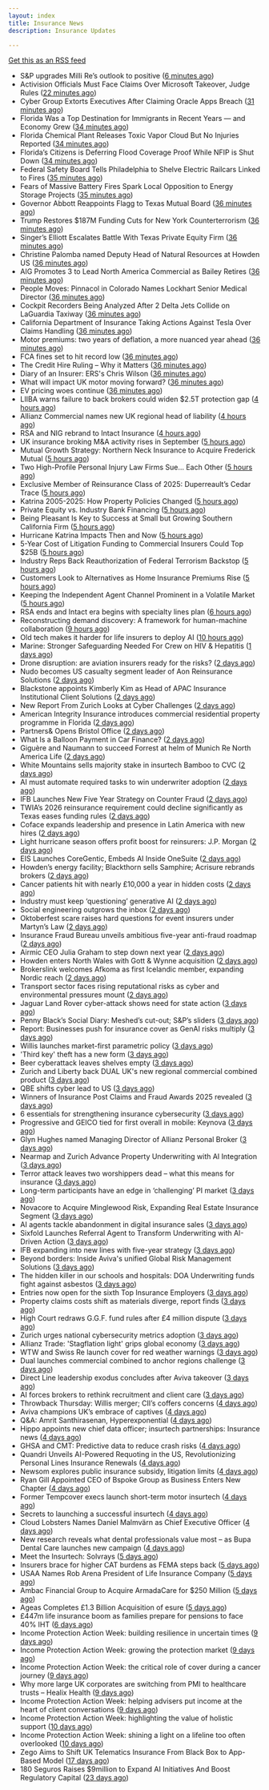 ```yaml
---
layout: index
title: Insurance News
description: Insurance Updates

---
```


[Get this as an RSS feed](/insurance.rss)

<!-- news_marker starts -->
- S&P upgrades Milli Re’s outlook to positive ([6 minutes ago](https://www.reinsurancene.ws/sp-upgrades-milli-res-outlook-to-positive/))
- Activision Officials Must Face Claims Over Microsoft Takeover, Judge Rules ([22 minutes ago](https://www.insurancejournal.com/news/national/2025/10/06/842555.htm))
- Cyber Group Extorts Executives After Claiming Oracle Apps Breach ([31 minutes ago](https://www.insurancejournal.com/news/national/2025/10/06/842584.htm))
- Florida Was a Top Destination for Immigrants in Recent Years — and Economy Grew ([34 minutes ago](https://www.insurancejournal.com/news/southeast/2025/10/06/842515.htm))
- Florida Chemical Plant Releases Toxic Vapor Cloud But No Injuries Reported ([34 minutes ago](https://www.insurancejournal.com/news/southeast/2025/10/06/842571.htm))
- Florida’s Citizens is Deferring Flood Coverage Proof While NFIP is Shut Down ([34 minutes ago](https://www.insurancejournal.com/news/southeast/2025/10/06/842576.htm))
- Federal Safety Board Tells Philadelphia to Shelve Electric Railcars Linked to Fires ([35 minutes ago](https://www.insurancejournal.com/news/east/2025/10/06/842392.htm))
- Fears of Massive Battery Fires Spark Local Opposition to Energy Storage Projects ([35 minutes ago](https://www.insurancejournal.com/news/national/2025/10/06/842596.htm))
- Governor Abbott Reappoints Flagg to Texas Mutual Board ([36 minutes ago](https://www.insurancejournal.com/news/southcentral/2025/10/06/842405.htm))
- Trump Restores $187M Funding Cuts for New York Counterterrorism ([36 minutes ago](https://www.insurancejournal.com/news/east/2025/10/06/842590.htm))
- Singer’s Elliott Escalates Battle With Texas Private Equity Firm ([36 minutes ago](https://www.insurancejournal.com/news/southcentral/2025/10/06/842408.htm))
- Christine Palomba named Deputy Head of Natural Resources at Howden US ([36 minutes ago](https://www.reinsurancene.ws/christine-palomba-named-deputy-head-of-natural-resources-at-howden-us/))
- AIG Promotes 3 to Lead North America Commercial as Bailey Retires ([36 minutes ago](https://www.insurancejournal.com/news/national/2025/10/06/842552.htm))
- People Moves: Pinnacol in Colorado Names Lockhart Senior Medical Director ([36 minutes ago](https://www.insurancejournal.com/news/west/2025/10/06/841312.htm))
- Cockpit Recorders Being Analyzed After 2 Delta Jets Collide on LaGuardia Taxiway ([36 minutes ago](https://www.insurancejournal.com/news/east/2025/10/06/842593.htm))
- California Department of Insurance Taking Actions Against Tesla Over Claims Handling ([36 minutes ago](https://www.insurancejournal.com/news/west/2025/10/06/842549.htm))
- Motor premiums: two years of deflation, a more nuanced year ahead ([36 minutes ago](https://www.postonline.co.uk/personal/7959031/motor-premiums-two-years-of-deflation-a-more-nuanced-year-ahead))
- FCA fines set to hit record low ([36 minutes ago](https://www.postonline.co.uk/regulation/7958086/fca-fines-set-to-hit-record-low))
- The Credit Hire Ruling – Why it Matters ([36 minutes ago](https://www.postonline.co.uk/regulation/7958318/the-credit-hire-ruling-%E2%80%93-why-it-matters))
- Diary of an Insurer: ERS's Chris Wilson ([36 minutes ago](https://www.postonline.co.uk/personal/7958859/diary-of-an-insurer-erss-chris-wilson))
- What will impact UK motor moving forward? ([36 minutes ago](https://www.postonline.co.uk/personal/7959030/what-will-impact-uk-motor-moving-forward))
- EV pricing woes continue ([36 minutes ago](https://www.postonline.co.uk/regulation/7958938/ev-pricing-woes-continue))
- LIIBA warns failure to back brokers could widen $2.5T protection gap ([4 hours ago](https://www.insurancebusinessmag.com/uk/news/breaking-news/liiba-warns-failure-to-back-brokers-could-widen-2-5t-protection-gap-551957.aspx))
- Allianz Commercial names new UK regional head of liability ([4 hours ago](https://www.insurancebusinessmag.com/uk/news/breaking-news/allianz-commercial-names-new-uk-regional-head-of-liability-551955.aspx))
- RSA and NIG rebrand to Intact Insurance ([4 hours ago](https://www.insurancebusinessmag.com/uk/news/breaking-news/rsa-and-nig-rebrand-to-intact-insurance-551954.aspx))
- UK insurance broking M&A activity rises in September ([5 hours ago](https://www.insurancebusinessmag.com/uk/news/mergers-acquisitions/uk-insurance-broking-manda-activity-rises-in-september-551953.aspx))
- Mutual Growth Strategy: Northern Neck Insurance to Acquire Frederick Mutual ([5 hours ago](https://www.insurancejournal.com/magazines/mag-features/2025/10/06/842449.htm))
- Two High-Profile Personal Injury Law Firms Sue… Each Other ([5 hours ago](https://www.insurancejournal.com/magazines/mag-features/2025/10/06/842448.htm))
- Exclusive Member of Reinsurance Class of 2025: Duperreault’s Cedar Trace ([5 hours ago](https://www.insurancejournal.com/magazines/mag-features/2025/10/06/842446.htm))
- Katrina 2005-2025: How Property Policies Changed ([5 hours ago](https://www.insurancejournal.com/magazines/mag-features/2025/10/06/842444.htm))
- Private Equity vs. Industry Bank Financing ([5 hours ago](https://www.insurancejournal.com/magazines/mag-features/2025/10/06/842443.htm))
- Being Pleasant Is Key to Success at Small but Growing Southern California Firm ([5 hours ago](https://www.insurancejournal.com/magazines/mag-features/2025/10/06/842442.htm))
- Hurricane Katrina Impacts Then and Now ([5 hours ago](https://www.insurancejournal.com/magazines/mag-features/2025/10/06/842441.htm))
- 5-Year Cost of Litigation Funding to Commercial Insurers Could Top $25B ([5 hours ago](https://www.insurancejournal.com/magazines/mag-features/2025/10/06/842440.htm))
- Industry Reps Back Reauthorization of Federal Terrorism Backstop ([5 hours ago](https://www.insurancejournal.com/magazines/mag-features/2025/10/06/842439.htm))
- Customers Look to Alternatives as Home Insurance Premiums Rise ([5 hours ago](https://www.insurancejournal.com/magazines/mag-features/2025/10/06/842438.htm))
- Keeping the Independent Agent Channel Prominent in a Volatile Market ([5 hours ago](https://www.insurancejournal.com/magazines/mag-features/2025/10/06/842437.htm))
- RSA ends and Intact era begins with specialty lines plan ([6 hours ago](https://www.postonline.co.uk/commercial/7959168/rsa-ends-and-intact-era-begins-with-specialty-lines-plan))
- Reconstructing demand discovery: A framework for human-machine collaboration ([9 hours ago](https://www.dig-in.com/opinion/reconstructing-demand-discovery))
- Old tech makes it harder for life insurers to deploy AI ([10 hours ago](https://www.dig-in.com/news/old-tech-makes-it-harder-for-life-insurers-to-deploy-ai))
- Marine: Stronger Safeguarding Needed For Crew on HIV & Hepatitis ([1 days ago](https://insurance-edge.net/2025/10/04/marine-stronger-safeguarding-needed-for-crew-on-hiv-hepatitis/))
- Drone disruption: are aviation insurers ready for the risks? ([2 days ago](https://www.insurancebusinessmag.com/uk/news/breaking-news/drone-disruption-are-aviation-insurers-ready-for-the-risks-551921.aspx))
- Nudo becomes US casualty segment leader of Aon Reinsurance Solutions ([2 days ago](https://www.reinsurancene.ws/nudo-becomes-us-casualty-segment-leader-of-aon-reinsurance-solutions/))
- Blackstone appoints Kimberly Kim as Head of APAC Insurance Institutional Client Solutions ([2 days ago](https://www.reinsurancene.ws/blackstone-appoints-kimberly-kim-as-head-of-apac-insurance-institutional-client-solutions/))
- New Report From Zurich Looks at Cyber Challenges ([2 days ago](https://insurance-edge.net/2025/10/03/new-report-from-zurich-looks-at-cyber-challenges/))
- American Integrity Insurance introduces commercial residential property programme in Florida ([2 days ago](https://www.reinsurancene.ws/american-integrity-insurance-introduces-commercial-residential-property-programme-in-florida/))
- Partners& Opens Bristol Office ([2 days ago](https://insurance-edge.net/2025/10/03/partners-opens-bristol-office/))
- What Is a Balloon Payment in Car Finance? ([2 days ago](https://insurance-edge.net/2025/10/03/what-is-a-balloon-payment-in-car-finance/))
- Giguère and Naumann to succeed Forrest at helm of Munich Re North America Life ([2 days ago](https://www.reinsurancene.ws/giguere-and-naumann-to-succeed-forrest-at-helm-of-munich-re-north-america-life/))
- White Mountains sells majority stake in insurtech Bamboo to CVC ([2 days ago](https://www.reinsurancene.ws/white-mountains-sells-majority-stake-in-insurtech-bamboo-to-cvc/))
- AI must automate required tasks to win underwriter adoption ([2 days ago](https://www.postonline.co.uk/technology/7959172/ai-must-automate-required-tasks-to-win-underwriter-adoption))
- IFB Launches New Five Year Strategy on Counter Fraud ([2 days ago](https://insurance-edge.net/2025/10/03/ifb-launches-new-five-year-strategy-on-counter-fraud/))
- TWIA’s 2026 reinsurance requirement could decline significantly as Texas eases funding rules ([2 days ago](https://www.reinsurancene.ws/twias-2026-reinsurance-requirement-could-decline-significantly-as-texas-eases-funding-rules/))
- Coface expands leadership and presence in Latin America with new hires ([2 days ago](https://www.reinsurancene.ws/coface-expands-leadership-and-presence-in-latin-america-with-new-hires/))
- Light hurricane season offers profit boost for reinsurers: J.P. Morgan ([2 days ago](https://www.reinsurancene.ws/light-hurricane-season-offers-profit-boost-for-reinsurers-j-p-morgan/))
- EIS Launches CoreGentic, Embeds AI Inside OneSuite ([2 days ago](https://insurance-edge.net/2025/10/03/eis-launches-coregentic-embeds-ai-inside-onesuite/))
- Howden’s energy facility; Blackthorn sells Samphire; Acrisure rebrands brokers ([2 days ago](https://www.postonline.co.uk/news/7959167/howden%E2%80%99s-energy-facility-blackthorn-sells-samphire-acrisure-rebrands-brokers))
- Cancer patients hit with nearly £10,000 a year in hidden costs ([2 days ago](https://ifamagazine.com/cancer-patients-hit-with-nearly-10000-a-year-in-hidden-costs/))
- Industry must keep ‘questioning’ generative AI ([2 days ago](https://www.postonline.co.uk/news/7959165/industry-must-keep-%E2%80%98questioning%E2%80%99-generative-ai))
- Social engineering outgrows the inbox ([2 days ago](https://www.insurancebusinessmag.com/uk/news/cyber/social-engineering-outgrows-the-inbox-551287.aspx))
- Oktoberfest scare raises hard questions for event insurers under Martyn’s Law ([2 days ago](https://www.insurancebusinessmag.com/uk/news/breaking-news/oktoberfest-scare-raises-hard-questions-for-event-insurers-under-martyns-law-551876.aspx))
- Insurance Fraud Bureau unveils ambitious five-year anti-fraud roadmap ([2 days ago](https://www.insurancebusinessmag.com/uk/news/breaking-news/insurance-fraud-bureau-unveils-ambitious-fiveyear-antifraud-roadmap-551868.aspx))
- Airmic CEO Julia Graham to step down next year ([2 days ago](https://www.postonline.co.uk/risk-management/7959169/airmic-ceo-julia-graham-to-step-down-next-year))
- Howden enters North Wales with Gott & Wynne acquisition ([2 days ago](https://www.insurancebusinessmag.com/uk/news/mergers-acquisitions/howden-enters-north-wales-with-gott-and-wynne-acquisition-551866.aspx))
- Brokerslink welcomes Afkoma as first Icelandic member, expanding Nordic reach ([2 days ago](https://www.insurancebusinessmag.com/uk/news/breaking-news/brokerslink-welcomes-afkoma-as-first-icelandic-member-expanding-nordic-reach-551859.aspx))
- Transport sector faces rising reputational risks as cyber and environmental pressures mount ([2 days ago](https://www.insurancebusinessmag.com/uk/news/breaking-news/transport-sector-faces-rising-reputational-risks-as-cyber-and-environmental-pressures-mount-551842.aspx))
- Jaguar Land Rover cyber-attack shows need for state action ([3 days ago](https://www.postonline.co.uk/commercial/7959136/jaguar-land-rover-cyber-attack-shows-need-for-state-action))
- Penny Black’s Social Diary: Meshed’s cut-out; S&P’s sliders ([3 days ago](https://www.postonline.co.uk/people/7958967/penny-black%E2%80%99s-social-diary-meshed%E2%80%99s-cut-out-sp%E2%80%99s-sliders))
- Report: Businesses push for insurance cover as GenAI risks multiply ([3 days ago](https://www.insurancebusinessmag.com/uk/news/technology/report-businesses-push-for-insurance-cover-as-genai-risks-multiply-551820.aspx))
- Willis launches market-first parametric policy ([3 days ago](https://www.insurancebusinessmag.com/uk/news/catastrophe/willis-launches-marketfirst-parametric-policy-551819.aspx))
- 'Third key' theft has a new form ([3 days ago](https://www.insurancebusinessmag.com/uk/news/auto-motor/third-key-theft-has-a-new-form-551818.aspx))
- Beer cyberattack leaves shelves empty ([3 days ago](https://www.insurancebusinessmag.com/uk/news/cyber/beer-cyberattack-leaves-shelves-empty-551817.aspx))
- Zurich and Liberty back DUAL UK's new regional commercial combined product ([3 days ago](https://www.insurancebusinessmag.com/uk/news/breaking-news/zurich-and-liberty-back-dual-uks-new-regional-commercial-combined-product-551812.aspx))
- QBE shifts cyber lead to US ([3 days ago](https://www.insurancebusinessmag.com/uk/news/cyber/qbe-shifts-cyber-lead-to-us-551807.aspx))
- Winners of Insurance Post Claims and Fraud Awards 2025 revealed ([3 days ago](https://www.postonline.co.uk/claims/7959102/winners-of-insurance-post-claims-and-fraud-awards-2025-revealed))
- 6 essentials for strengthening insurance cybersecurity ([3 days ago](https://www.dig-in.com/opinion/6-essentials-for-strengthening-insurance-cybersecurity))
- Progressive and GEICO tied for first overall in mobile: Keynova ([3 days ago](https://www.dig-in.com/news/progressive-geico-tied-for-first-overall-in-mobile-keynova))
- Glyn Hughes named Managing Director of Allianz Personal Broker ([3 days ago](https://www.insurtechinsights.com/glyn-hughes-named-managing-director-of-allianz-personal-broker/))
- Nearmap and Zurich Advance Property Underwriting with AI Integration ([3 days ago](https://www.insurtechinsights.com/nearmap-and-zurich-advance-property-underwriting-with-ai-integration/))
- Terror attack leaves two worshippers dead – what this means for insurance ([3 days ago](https://www.insurancebusinessmag.com/uk/news/breaking-news/terror-attack-leaves-two-worshippers-dead--what-this-means-for-insurance-551771.aspx))
- Long-term participants have an edge in ‘challenging’ PI market ([3 days ago](https://www.postonline.co.uk/commercial/7959162/long-term-participants-have-an-edge-in-%E2%80%98challenging%E2%80%99-pi-market))
- Novacore to Acquire Minglewood Risk, Expanding Real Estate Insurance Segment ([3 days ago](https://www.insurtechinsights.com/novacore-to-acquire-minglewood-risk-expanding-real-estate-insurance-segment/))
- AI agents tackle abandonment in digital insurance sales ([3 days ago](https://www.postonline.co.uk/technology/7959134/ai-agents-tackle-abandonment-in-digital-insurance-sales))
- Sixfold Launches Referral Agent to Transform Underwriting with AI-Driven Action ([3 days ago](https://www.insurtechinsights.com/sixfold-launches-referral-agent-to-transform-underwriting-with-ai-driven-action/))
- IFB expanding into new lines with five-year strategy ([3 days ago](https://www.postonline.co.uk/news/7959109/ifb-to-delve-into-new-lines-with-new-five-year-strategy))
- Beyond borders: Inside Aviva's unified Global Risk Management Solutions ([3 days ago](https://www.insurancebusinessmag.com/uk/news/breaking-news/beyond-borders-inside-avivas-unified-global-risk-management-solutions-550526.aspx))
- The hidden killer in our schools and hospitals: DOA Underwriting funds fight against asbestos ([3 days ago](https://www.insurancebusinessmag.com/uk/news/non-profits/the-hidden-killer-in-our-schools-and-hospitals-doa-underwriting-funds-fight-against-asbestos-551730.aspx))
- Entries now open for the sixth Top Insurance Employers ([3 days ago](https://www.insurancebusinessmag.com/uk/news/breaking-news/entries-now-open-for-the-sixth-top-insurance-employers-551729.aspx))
- Property claims costs shift as materials diverge, report finds ([3 days ago](https://www.insurancebusinessmag.com/uk/news/property-insurance/property-claims-costs-shift-as-materials-diverge-report-finds-551728.aspx))
- High Court redraws G.G.F. fund rules after £4 million dispute ([3 days ago](https://www.insurancebusinessmag.com/uk/news/claims/high-court-redraws-g-g-f--fund-rules-after-4-million-dispute-551727.aspx))
- Zurich urges national cybersecurity metrics adoption ([3 days ago](https://www.insurancebusinessmag.com/uk/news/cyber/zurich-urges-national-cybersecurity-metrics-adoption-551721.aspx))
- Allianz Trade: 'Stagflation light' grips global economy ([3 days ago](https://www.insurancebusinessmag.com/uk/news/breaking-news/allianz-trade-stagflation-light-grips-global-economy-551716.aspx))
- WTW and Swiss Re launch cover for red weather warnings ([3 days ago](https://www.postonline.co.uk/commercial/7959161/wtw-and-swiss-re-launch-cover-for-red-weather-warnings))
- Dual launches commercial combined to anchor regions challenge ([3 days ago](https://www.postonline.co.uk/commercial/7959111/dual-launches-commercial-combined-to-anchor-regions-challenge))
- Direct Line leadership exodus concludes after Aviva takeover ([3 days ago](https://www.postonline.co.uk/news/7959157/direct-line-leadership-exodus-concludes-after-aviva-takeover))
- AI forces brokers to rethink recruitment and client care ([3 days ago](https://www.postonline.co.uk/broker/7959153/ai-forces-brokers-to-rethink-recruitment-and-client-care))
- Throwback Thursday: Willis merger; CII’s coffers concerns ([4 days ago](https://www.postonline.co.uk/people/7956770/throwback-thursday-willis-merger-cii%E2%80%99s-coffers-concerns))
- Aviva champions UK’s embrace of captives ([4 days ago](https://www.postonline.co.uk/commercial/7959147/aviva-champions-uk%E2%80%99s-embrace-of-captives))
- Q&A: Amrit Santhirasenan, Hyperexponential ([4 days ago](https://www.postonline.co.uk/technology/7958143/qa-amrit-santhirasenan-hyperexponential))
- Hippo appoints new chief data officer; insurtech partnerships: Insurance news ([4 days ago](https://www.dig-in.com/news/hippo-appoints-new-chief-data-officer-insurance-news))
- GHSA and CMT: Predictive data to reduce crash risks ([4 days ago](https://www.dig-in.com/news/ghsa-and-cmt-predictive-data-to-reduce-crash-risks))
- Quandri Unveils AI-Powered Requoting in the US, Revolutionizing Personal Lines Insurance Renewals ([4 days ago](https://www.insurtechinsights.com/quandri-unveils-ai-powered-requoting-in-the-us-revolutionizing-personal-lines-insurance-renewals/))
- Newsom explores public insurance subsidy, litigation limits ([4 days ago](https://www.dig-in.com/news/newsom-explores-public-insurance-subsidy-litigation-limits))
- Ryan Gill Appointed CEO of Bspoke Group as Business Enters New Chapter ([4 days ago](https://www.insurtechinsights.com/ryan-gill-appointed-ceo-of-bspoke-group-as-business-enters-new-chapter/))
- Former Tempcover execs launch short-term motor insurtech ([4 days ago](https://www.postonline.co.uk/personal/7959152/former-tempcover-execs-launch-short-term-motor-insurtech))
- Secrets to launching a successful insurtech ([4 days ago](https://www.dig-in.com/podcast/secrets-to-launching-a-successful-insurtech))
- Cloud Lobsters Names Daniel Malmvärn as Chief Executive Officer ([4 days ago](https://www.insurtechinsights.com/cloud-lobsters-names-daniel-malmvarn-as-chief-executive-officer/))
- New research reveals what dental professionals value most – as Bupa Dental Care launches new campaign ([4 days ago](https://ifamagazine.com/new-research-reveals-what-dental-professionals-value-most-as-bupa-dental-care-launches-new-campaign/))
- Meet the Insurtech: Solvrays ([5 days ago](https://www.dig-in.com/news/meet-the-insurtech-solvrays))
- Insurers brace for higher CAT burdens as FEMA steps back ([5 days ago](https://www.dig-in.com/opinion/insurers-brace-for-higher-cat-burdens-as-fema-steps-back))
- USAA Names Rob Arena President of Life Insurance Company ([5 days ago](https://www.insurtechinsights.com/usaa-names-rob-arena-president-of-life-insurance-company/))
- Ambac Financial Group to Acquire ArmadaCare for $250 Million ([5 days ago](https://www.insurtechinsights.com/ambac-financial-group-to-acquire-armadacare-for-250-million/))
- Ageas Completes £1.3 Billion Acquisition of esure ([5 days ago](https://www.insurtechinsights.com/ageas-completes-1-3-billion-acquisition-of-esure/))
- £447m life insurance boom as families prepare for pensions to face 40% IHT ([6 days ago](https://ifamagazine.com/447m-life-insurance-boom-as-families-prepare-for-pensions-to-face-40-iht/))
- Income Protection Action Week: building resilience in uncertain times ([9 days ago](https://ifamagazine.com/income-protection-action-week-building-resilience-in-uncertain-times/))
- Income Protection Action Week: growing the protection market ([9 days ago](https://ifamagazine.com/income-protection-action-week-growing-the-protection-market/))
- Income Protection Action Week: the critical role of cover during a cancer journey ([9 days ago](https://ifamagazine.com/income-protection-action-week-the-critical-role-of-cover-during-a-cancer-journey/))
- Why more large UK corporates are switching from PMI to healthcare trusts – Healix Health ([9 days ago](https://ifamagazine.com/why-more-large-uk-corporates-are-switching-from-pmi-to-healthcare-trusts-healix-health/))
- Income Protection Action Week: helping advisers put income at the heart of client conversations ([9 days ago](https://ifamagazine.com/income-protection-action-week-helping-advisers-put-income-at-the-heart-of-client-conversations/))
- Income Protection Action Week: highlighting the value of holistic support ([10 days ago](https://ifamagazine.com/income-protection-action-week-highlighting-the-value-of-holistic-support-as-day-four-draws-to-a-close/))
- Income Protection Action Week: shining a light on a lifeline too often overlooked ([10 days ago](https://ifamagazine.com/income-protection-action-week-shining-a-light-on-a-lifeline-too-often-overlooked/))
- Zego Aims to Shift UK Telematics Insurance From Black Box to App-Based Model ([17 days ago](https://thefintechtimes.com/zego-aims-to-shift-uk-telematics-insurance-from-black-box-to-app-based-model/))
- 180 Seguros Raises $9million to Expand AI Initiatives And Boost Regulatory Capital ([23 days ago](https://thefintechtimes.com/180-seguros-raises-9m-to-expand-ai-initiatives-and-boost-regulatory-capital/))

<!-- news_marker ends -->
